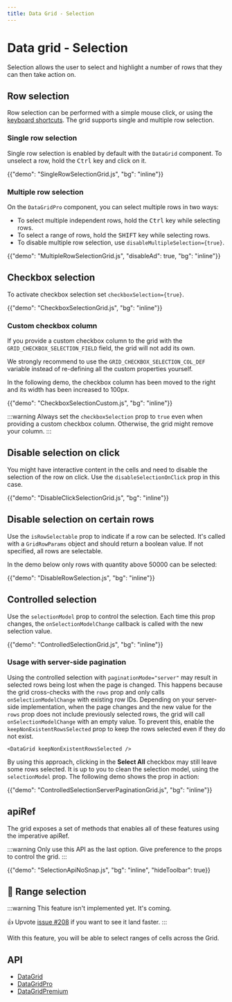 ```yaml
---
title: Data Grid - Selection
---
```


# Data grid - Selection

<p class="description">Selection allows the user to select and highlight a number of rows that they can then take action on.</p>

## Row selection

Row selection can be performed with a simple mouse click, or using the [keyboard shortcuts](/x/react-data-grid/accessibility/#selection). The grid supports single and multiple row selection.

### Single row selection

Single row selection is enabled by default with the `DataGrid` component.
To unselect a row, hold the <kbd class="key">Ctrl</kbd> key and click on it.

{{"demo": "SingleRowSelectionGrid.js", "bg": "inline"}}

### Multiple row selection [<span class="plan-pro"></span>](https://mui.com/store/items/mui-x-pro/)

On the `DataGridPro` component, you can select multiple rows in two ways:

- To select multiple independent rows, hold the <kbd class="key">Ctrl</kbd> key while selecting rows.
- To select a range of rows, hold the <kbd class="key">SHIFT</kbd> key while selecting rows.
- To disable multiple row selection, use `disableMultipleSelection={true}`.

{{"demo": "MultipleRowSelectionGrid.js", "disableAd": true, "bg": "inline"}}

## Checkbox selection

To activate checkbox selection set `checkboxSelection={true}`.

{{"demo": "CheckboxSelectionGrid.js", "bg": "inline"}}

### Custom checkbox column

If you provide a custom checkbox column to the grid with the `GRID_CHECKBOX_SELECTION_FIELD` field, the grid will not add its own.

We strongly recommend to use the `GRID_CHECKBOX_SELECTION_COL_DEF` variable instead of re-defining all the custom properties yourself.

In the following demo, the checkbox column has been moved to the right and its width has been increased to 100px.

{{"demo": "CheckboxSelectionCustom.js", "bg": "inline"}}

:::warning
Always set the `checkboxSelection` prop to `true` even when providing a custom checkbox column.
Otherwise, the grid might remove your column.
:::

## Disable selection on click

You might have interactive content in the cells and need to disable the selection of the row on click. Use the `disableSelectionOnClick` prop in this case.

{{"demo": "DisableClickSelectionGrid.js", "bg": "inline"}}

## Disable selection on certain rows

Use the `isRowSelectable` prop to indicate if a row can be selected.
It's called with a `GridRowParams` object and should return a boolean value.
If not specified, all rows are selectable.

In the demo below only rows with quantity above 50000 can be selected:

{{"demo": "DisableRowSelection.js", "bg": "inline"}}

## Controlled selection

Use the `selectionModel` prop to control the selection.
Each time this prop changes, the `onSelectionModelChange` callback is called with the new selection value.

{{"demo": "ControlledSelectionGrid.js", "bg": "inline"}}

### Usage with server-side pagination

Using the controlled selection with `paginationMode="server"` may result in selected rows being lost when the page is changed.
This happens because the grid cross-checks with the `rows` prop and only calls `onSelectionModelChange` with existing row IDs.
Depending on your server-side implementation, when the page changes and the new value for the `rows` prop does not include previously selected rows, the grid will call `onSelectionModelChange` with an empty value.
To prevent this, enable the `keepNonExistentRowsSelected` prop to keep the rows selected even if they do not exist.

```tsx
<DataGrid keepNonExistentRowsSelected />
```

By using this approach, clicking in the **Select All** checkbox may still leave some rows selected.
It is up to you to clean the selection model, using the `selectionModel` prop.
The following demo shows the prop in action:

{{"demo": "ControlledSelectionServerPaginationGrid.js", "bg": "inline"}}

## apiRef [<span class="plan-pro"></span>](https://mui.com/store/items/mui-x-pro/)

The grid exposes a set of methods that enables all of these features using the imperative apiRef.

:::warning
Only use this API as the last option. Give preference to the props to control the grid.
:::

{{"demo": "SelectionApiNoSnap.js", "bg": "inline", "hideToolbar": true}}

## 🚧 Range selection [<span class="plan-premium"></span>](https://mui.com/store/items/mui-x-premium/)

:::warning
This feature isn't implemented yet. It's coming.

👍 Upvote [issue #208](https://github.com/mui/mui-x/issues/208) if you want to see it land faster.
:::

With this feature, you will be able to select ranges of cells across the Grid.

## API

- [DataGrid](/x/api/data-grid/data-grid/)
- [DataGridPro](/x/api/data-grid/data-grid-pro/)
- [DataGridPremium](/x/api/data-grid/data-grid-premium/)
